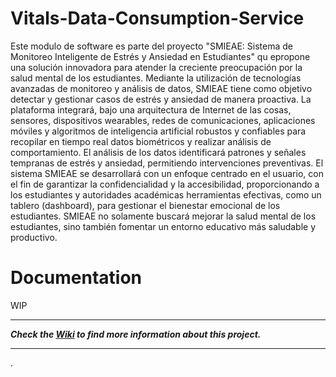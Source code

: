 # Vitals-Data-Consumption-Service

Este modulo de software es parte del proyecto "SMIEAE: Sistema de Monitoreo Inteligente de Estrés y Ansiedad en Estudiantes" qu epropone una solución innovadora para atender la creciente preocupación por la salud mental de los estudiantes. Mediante la utilización de tecnologías avanzadas de monitoreo y análisis de datos, SMIEAE tiene como objetivo detectar y gestionar casos de estrés y ansiedad de manera proactiva. La plataforma integrará, bajo una arquitectura de Internet de las cosas, sensores, dispositivos wearables, redes de comunicaciones, aplicaciones móviles y algoritmos de inteligencia artificial robustos y confiables para recopilar en tiempo real datos biométricos y realizar análisis de comportamiento. El análisis de los datos identificará patrones y señales tempranas de estrés y ansiedad, permitiendo intervenciones preventivas. El sistema SMIEAE se desarrollará con un enfoque centrado en el usuario, con el fin de garantizar la confidencialidad y la accesibilidad, proporcionando a los estudiantes y autoridades académicas herramientas efectivas, como un tablero (dashboard), para gestionar el bienestar emocional de los estudiantes. SMIEAE no solamente buscará mejorar la salud mental de los estudiantes, sino también fomentar un entorno educativo más saludable y productivo.

# Documentation

WIP

***

***Check the [Wiki](https://github.com/AlbertoPC13/Vitals-Data-Consumption-Service/wiki) to find more information about this project.*** 

***
.
